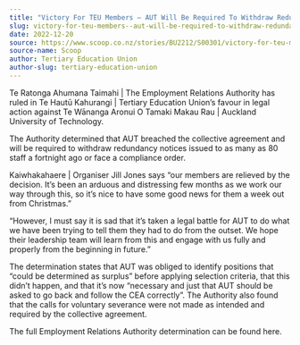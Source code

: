 ```yaml
---
title: "Victory For TEU Members – AUT Will Be Required To Withdraw Redundancy Notices"
slug: victory-for-teu-members--aut-will-be-required-to-withdraw-redundancy-notices
date: 2022-12-20
source: https://www.scoop.co.nz/stories/BU2212/S00301/victory-for-teu-members-aut-will-be-required-to-withdraw-redundancy-notices.htm
source-name: Scoop
author: Tertiary Education Union
author-slug: tertiary-education-union
---
```


<p>Te Ratonga Ahumana Taimahi | The Employment Relations
Authority has ruled in Te Hautū Kahurangi | Tertiary
Education Union’s favour in legal action against Te
Wānanga Aronui O Tamaki Makau Rau | Auckland University of
Technology.</p>

<p>The Authority determined that AUT breached
the collective agreement and will be required to withdraw
redundancy notices issued to as many as 80 staff a fortnight
ago or face a compliance order.</p>

<p>Kaiwhakahaere |
Organiser Jill Jones says “our members are relieved by the
decision. It’s been an arduous and distressing few months
as we work our way through this, so it’s nice to have some
good news for them a week out from
Christmas.”</p>

<p>“However, I must say it is sad that
it’s taken a legal battle for AUT to do what we have been
trying to tell them they had to do from the outset. We hope
their leadership team will learn from this and engage with
us fully and properly from the beginning in
future.”</p>

<p>The determination states that AUT was
obliged to identify positions that “could be determined as
surplus” before applying selection criteria, that this
didn’t happen, and that it’s now “necessary and just
that AUT should be asked to go back and follow the CEA
correctly”. The Authority also found that the calls for
voluntary severance were not made as intended and required
by the collective agreement.</p>

<p>The
full Employment Relations Authority determination can be
found
here.</p>


